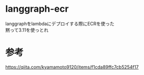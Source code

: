 # langgraph-ecr
langgraphをlambdaにデプロイする際にECRを使った<br>
黙って3.11を使っとれ

# 参考
https://qiita.com/kyamamoto9120/items/f1cda89ffc7cb5254f17